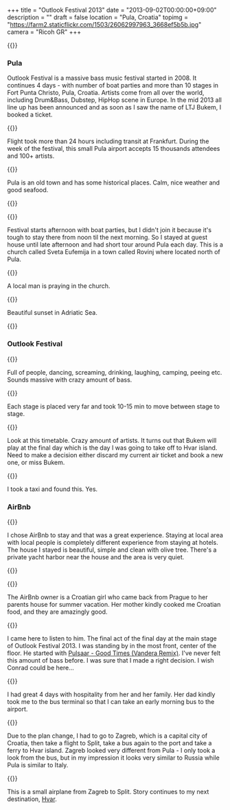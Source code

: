 +++
title = "Outlook Festival 2013"
date = "2013-09-02T00:00:00+09:00"
description = ""
draft = false
location  = "Pula, Croatia"
topimg = "https://farm2.staticflickr.com/1503/26062997963_3668ef5b5b.jpg"
camera = "Ricoh GR"
+++

{{<flickr href="https://www.flickr.com/photos/fixbot/26062997963/" src="https://farm2.staticflickr.com/1503/26062997963_3668ef5b5b_b.jpg" title="IMG_2498.jpg">}}

### Pula

Outlook Festival is a massive bass music festival started in 2008. It continues 4 days - with number of boat parties and more than 10 stages in Fort Punta Christo, Pula, Croatia. Artists come from all over the world, including Drum&Bass, Dubstep, HipHop scene in Europe. In the mid 2013 all line up has been announced and as soon as I saw the name of LTJ Bukem, I booked a ticket.

{{<flickr href="https://www.flickr.com/photos/fixbot/26601342221/" src="https://farm2.staticflickr.com/1627/26601342221_21c63faa0b_b.jpg" title="IMG_2364.jpg">}}

Flight took more than 24 hours including transit at Frankfurt. During the week of the festival, this small Pula airport accepts 15 thousands attendees and 100+ artists.

{{<flickr href="https://www.flickr.com/photos/fixbot/26601343611/" src="https://farm2.staticflickr.com/1540/26601343611_87fe341c91_b.jpg" title="IMG_2391.jpg">}}

Pula is an old town and has some historical places. Calm, nice weather and good seafood.

{{<flickr href="https://www.flickr.com/photos/fixbot/26601344831/" src="https://farm2.staticflickr.com/1654/26601344831_250d8c2359_b.jpg" title="IMG_2399.jpg">}}

{{<flickr href="https://www.flickr.com/photos/fixbot/26601345911/" src="https://farm2.staticflickr.com/1649/26601345911_59c4aabe13_b.jpg" title="IMG_2433.jpg">}}

Festival starts afternoon with boat parties, but I didn't join it because it's tough to stay there from noon til the next morning. So I stayed at guest house until late afternoon and had short tour around Pula each day. This is a church called Sveta Eufemija in a town called Rovinj where located north of Pula.

{{<flickr href="https://www.flickr.com/photos/fixbot/26601347081/" src="https://farm2.staticflickr.com/1581/26601347081_6b240daf84_b.jpg" title="IMG_2440.jpg">}}

A local man is praying in the church.

{{<flickr href="https://www.flickr.com/photos/fixbot/26393733410/" src="https://farm2.staticflickr.com/1536/26393733410_0ec8aaeef2_b.jpg" title="IMG_2445.jpg">}}

Beautiful sunset in Adriatic Sea.

{{<flickr href="https://www.flickr.com/photos/fixbot/26393735200/" src="https://farm2.staticflickr.com/1465/26393735200_aaaea028b8_b.jpg" title="IMG_2451.jpg">}}

### Outlook Festival

{{<flickr href="https://www.flickr.com/photos/fixbot/26062997963/" src="https://farm2.staticflickr.com/1503/26062997963_3668ef5b5b_b.jpg" title="IMG_2498.jpg">}}

Full of people, dancing, screaming, drinking, laughing, camping, peeing etc. Sounds massive with crazy amount of bass.

{{<flickr href="https://www.flickr.com/photos/fixbot/26062999143/" src="https://farm2.staticflickr.com/1580/26062999143_0096974836_b.jpg" title="IMG_2500.jpg">}}

Each stage is placed very far and took 10-15 min to move between stage to stage.

{{<flickr href="https://www.flickr.com/photos/fixbot/26063001983/" src="https://farm2.staticflickr.com/1653/26063001983_3612016e04_b.jpg" title="IMG_2523.jpg">}}

Look at this timetable. Crazy amount of artists. It turns out that Bukem will play at the final day which is the day I was going to take off to Hvar island. Need to make a decision either discard my current air ticket and book a new one, or miss Bukem.

{{<flickr href="https://www.flickr.com/photos/fixbot/26063003213/" src="https://farm2.staticflickr.com/1541/26063003213_5fdc1aeed0_b.jpg" title="IMG_2573.jpg">}}

I took a taxi and found this. Yes.

### AirBnb

{{<flickr href="https://www.flickr.com/photos/fixbot/26063000423/" src="https://farm2.staticflickr.com/1529/26063000423_f2746e52bd_b.jpg" title="IMG_2509.jpg">}}

I chose AirBnb to stay and that was a great experience. Staying at local area with local people is completely different experience from staying at hotels. The house I stayed is beautiful, simple and clean with olive tree. There's a private yacht harbor near the house and the area is very quiet.

{{<flickr href="https://www.flickr.com/photos/fixbot/26063004613/" src="https://farm2.staticflickr.com/1449/26063004613_5ef897a1e1_b.jpg" title="IMG_2603.jpg">}}

{{<flickr href="https://www.flickr.com/photos/fixbot/26063005883/" src="https://farm2.staticflickr.com/1532/26063005883_f23e3104bb_b.jpg" title="IMG_2604.jpg">}}

The AirBnb owner is a Croatian girl who came back from Prague to her parents house for summer vacation. Her mother kindly cooked me Croatian food, and they are amazingly good.

{{<flickr href="https://www.flickr.com/photos/fixbot/26063007273/" src="https://farm2.staticflickr.com/1535/26063007273_8569d32efe_b.jpg" title="IMG_2667.jpg">}}

I came here to listen to him. The final act of the final day at the main stage of Outlook Festival 2013. I was standing by in the most front, center of the floor. He started with [Pulsaar - Good Times (Vandera Remix)](https://www.facebook.com/vanderadub/posts/10151548464141886). I've never felt this amount of bass before. I was sure that I made a right decision. I wish Conrad could be here...

{{<flickr href="https://www.flickr.com/photos/fixbot/26063008683/" src="https://farm2.staticflickr.com/1685/26063008683_500f32e868_b.jpg" title="IMG_2679.jpg">}}

I had great 4 days with hospitality from her and her family. Her dad kindly took me to the bus terminal so that I can take an early morning bus to the airport.

{{<flickr href="https://www.flickr.com/photos/fixbot/26063010173/" src="https://farm2.staticflickr.com/1695/26063010173_5170af95b7_b.jpg" title="IMG_2692.jpg">}}

Due to the plan change, I had to go to Zagreb, which is a capital city of Croatia, then take a flight to Split, take a bus again to the port and take a ferry to Hvar island. Zagreb looked very different from Pula - I only took a look from the bus, but in my impression it looks very similar to Russia while Pula is similar to Italy.

{{<flickr href="https://www.flickr.com/photos/fixbot/26601357931/" src="https://farm2.staticflickr.com/1553/26601357931_2dd6110a1f_b.jpg" title="IMG_2696.jpg">}}

This is a small airplane from Zagreb to Split. Story continues to my next destination, [Hvar](/blog/2013/09/hvar/).


